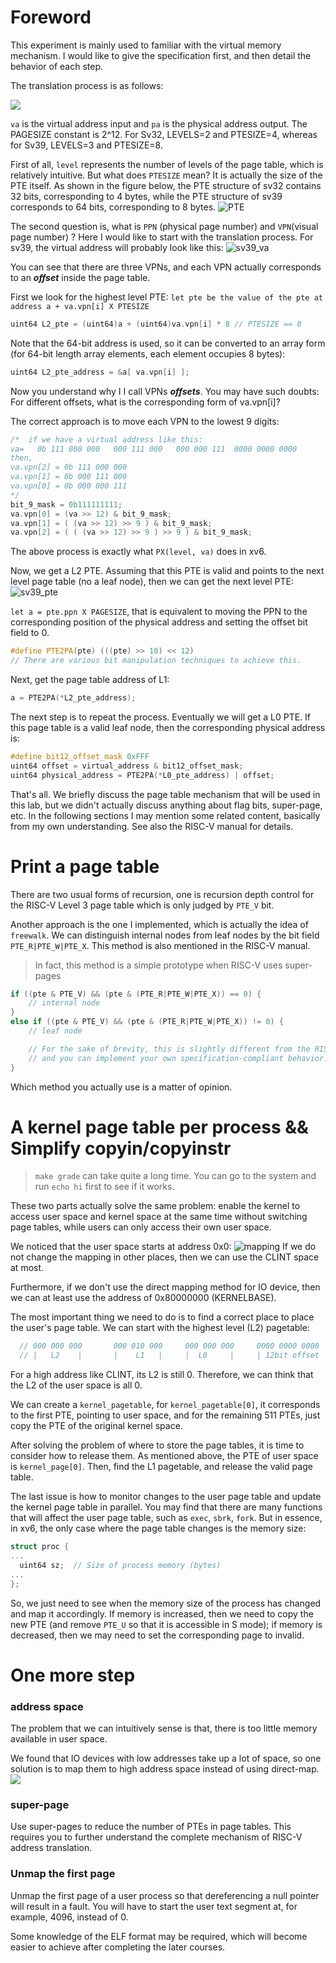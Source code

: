 # Foreword

This experiment is mainly used to familiar with the virtual memory mechanism. I would like to give the specification first, and then detail the behavior of each step.

The translation process is as follows:

![](assets/risc-v_address_translation.png)

`va` is the virtual address input and `pa` is the physical address output. The PAGESIZE constant is 2^12. For Sv32, LEVELS=2 and PTESIZE=4, whereas for Sv39, LEVELS=3 and PTESIZE=8.

First of all, `level` represents the number of levels of the page table, which is relatively intuitive. But what does `PTESIZE` mean? It is actually the size of the PTE itself. As shown in the figure below, the PTE structure of sv32 contains 32 bits, corresponding to 4 bytes, while the PTE structure of sv39 corresponds to 64 bits, corresponding to 8 bytes.
![PTE](assets/pte.png)

The second question is, what is `PPN` (physical page number) and `VPN`(visual page number) ? Here I would like to start with the translation process. For sv39, the virtual address will probably look like this:
![sv39_va](assets/sv39_virtual_address.png)

You can see that there are three VPNs, and each VPN actually corresponds to an ***offset*** inside the page table.

First we look for the highest level PTE: `let pte be the value of the pte at address a + va.vpn[i] X PTESIZE`

```cpp
uint64 L2_pte = (uint64)a + (uint64)va.vpn[i] * 8 // PTESIZE == 8
```

Note that the 64-bit address is used, so it can be converted to an array form (for 64-bit length array elements, each element occupies 8 bytes):
```cpp
uint64 L2_pte_address = &a[ va.vpn[i] ];
```

Now you understand why I I call VPNs ***offsets***.
You may have such doubts: For different offsets, what is the corresponding form of va.vpn[i]?

The correct approach is to move each VPN to the lowest 9 digits:
```cpp
/*  if we have a virtual address like this:
va=   0b 111 000 000   000 111 000   000 000 111  0000 0000 0000
then,
va.vpn[2] = 0b 111 000 000
va.vpn[1] = 0b 000 111 000
va.vpn[0] = 0b 000 000 111
*/
bit_9_mask = 0b111111111;
va.vpn[0] = (va >> 12) & bit_9_mask;
va.vpn[1] = ( (va >> 12) >> 9 ) & bit_9_mask;
va.vpn[2] = ( ( (va >> 12) >> 9 ) >> 9 ) & bit_9_mask;
```

The above process is exactly what `PX(level, va)` does in xv6.


Now, we get a L2 PTE. Assuming that this PTE is valid and points to the next level page table (no a leaf node), then we can get the next level PTE:
![sv39_pte](assets/sv39_PTE.png)

`let a = pte.ppn X PAGESIZE`, that is equivalent to moving the PPN to the corresponding position of the physical address and setting the offset bit field to 0.
```cpp
#define PTE2PA(pte) (((pte) >> 10) << 12)
// There are various bit manipulation techniques to achieve this.
```

Next, get the page table address of L1:
```cpp
a = PTE2PA(*L2_pte_address);
```

The next step is to repeat the process. Eventually we will get a L0 PTE. If this page table is a valid leaf node, then the corresponding physical address is:
```cpp
#define bit12_offset_mask 0xFFF
uint64 offset = virtual_address & bit12_offset_mask;
uint64 physical_address = PTE2PA(*L0_pte_address) | offset;
```

That's all. We briefly discuss the page table mechanism that will be used in this lab, but we didn't actually discuss anything about flag bits, super-page, etc. In the following sections I may mention some related content, basically from my own understanding. See also the RISC-V manual for details.




# Print a page table

There are two usual forms of recursion, one is recursion depth control for the RISC-V Level 3 page table which is only judged by `PTE_V` bit.

Another approach is the one I implemented, which is actually the idea of `freewalk`. We can distinguish internal nodes from leaf nodes by the bit field `PTE_R|PTE_W|PTE_X`. This method is also mentioned in the RISC-V manual.

> In fact, this method is a simple prototype when RISC-V uses super-pages

```cpp
if ((pte & PTE_V) && (pte & (PTE_R|PTE_W|PTE_X)) == 0) {
    // internal node
}
else if ((pte & PTE_V) && (pte & (PTE_R|PTE_W|PTE_X)) != 0) {
    // leaf node

    // For the sake of brevity, this is slightly different from the RISC-V specification,
    // and you can implement your own specification-compliant behavior.
}
```

Which method you actually use is a matter of opinion.

# A kernel page table per process && Simplify copyin/copyinstr

> `make grade` can take quite a long time. You can go to the system and run `echo hi` first to see if it works.

These two parts actually solve the same problem: enable the kernel to access user space and kernel space at the same time without switching page tables, while users can only access their own user space.

We noticed that the user space starts at address 0x0:
![mapping](assets/address_map.png)
If we do not change the mapping in other places, then we can use the CLINT space at most.

Furthermore, if we don't use the direct mapping method for IO device, then we can at least use the address of 0x80000000 (KERNELBASE).

The most important thing we need to do is to find a correct place to place the user's page table. We can start with the highest level (L2) pagetable:
```cpp
  // 000 000 000       000 010 000     000 000 000     0000 0000 0000   -> 0x02000000(CLINT)
  // |   L2    |       |    L1   |     |  L0     |     | 12bit offset |
```

For a high address like CLINT, its L2 is still 0. Therefore, we can think that the L2 of the user space is all 0.

We can create a `kernel_pagetable`, for `kernel_pagetable[0]`, it corresponds to the first PTE, pointing to user space, and for the remaining 511 PTEs, just copy the PTE of the original kernel space.

After solving the problem of where to store the page tables, it is time to consider how to release them. As mentioned above, the PTE of user space is `kernel_page[0]`. Then, find the L1 pagetable, and release the valid page table.


The last issue is how to monitor changes to the user page table and update the kernel page table in parallel. You may find that there are many functions that will affect the user page table, such as `exec`, `sbrk`, `fork`. But in essence, in xv6, the only case where the page table changes is the memory size:
```cpp
struct proc {
...
  uint64 sz;  // Size of process memory (bytes)
...
};
```

So, we just need to see when the memory size of the process has changed and map it accordingly. If memory is increased, then we need to copy the new PTE (and remove `PTE_U` so that it is accessible in S mode); if memory is decreased, then we may need to set the corresponding page to invalid.


# One more step

### address space

The problem that we can intuitively sense is that, there is too little memory available in user space.

We found that IO devices with low addresses take up a lot of space, so one solution is to map them to high address space instead of using direct-map.
![](assets/io_map.png)

### super-page

Use super-pages to reduce the number of PTEs in page tables. This requires you to further understand the complete mechanism of RISC-V address translation.

### Unmap the first page

Unmap the first page of a user process so that dereferencing a null pointer will result in a fault. You will have to start the user text segment at, for example, 4096, instead of 0.

Some knowledge of the ELF format may be required, which will become easier to achieve after completing the later courses.

